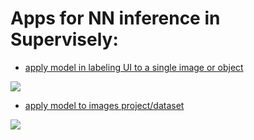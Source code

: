 # Apps for NN inference in Supervisely:

- [apply model in labeling UI to a single image or object](./annotation-tool/README.md)

<img src="https://i.imgur.com/AFv8KQa.png"/>

- [apply model to images project/dataset](./project-dataset/README.md)

<img src="https://i.imgur.com/sZHxHEW.png"/>
